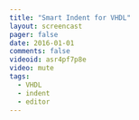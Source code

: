 ```yaml
---
title: "Smart Indent for VHDL"
layout: screencast 
pager: false
date: 2016-01-01
comments: false
videoid: asr4pf7p8e
video: mute
tags: 
  - VHDL
  - indent
  - editor
---
```

